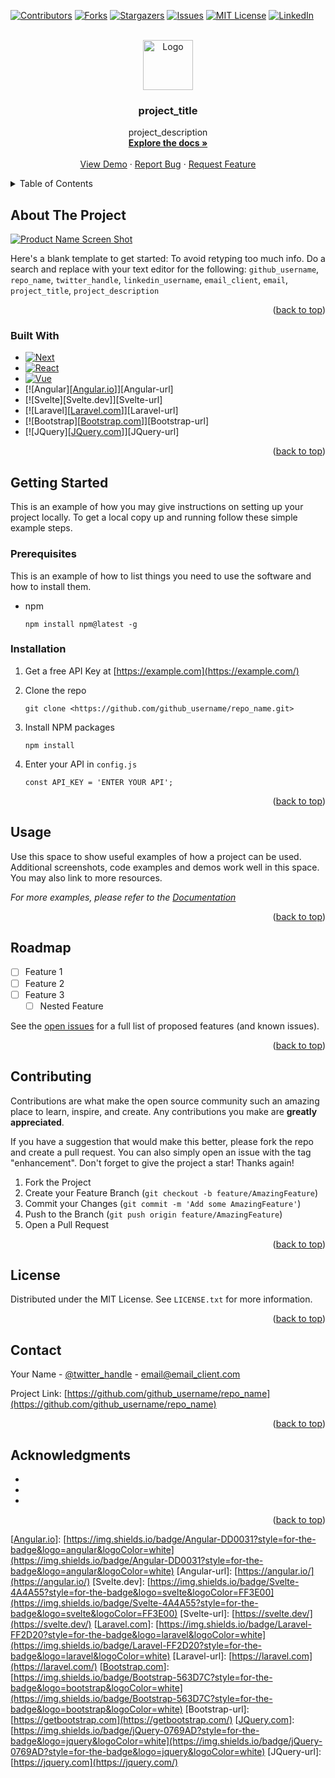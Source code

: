 <!-- Improved compatibility of back to top link: See: [https://github.com/othneildrew/Best-README-Template/pull/73](https://github.com/othneildrew/Best-README-Template/pull/73) -->
<a name="readme-top"></a>
<!-- PROJECT SHIELDS -->
<!--
*** I'm using markdown "reference style" links for readability.
*** Reference links are enclosed in brackets [ ] instead of parentheses ( ).
*** See the bottom of this document for the declaration of the reference variables
*** for contributors-url, forks-url, etc. This is an optional, concise syntax you may use.
*** [https://www.markdownguide.org/basic-syntax/#reference-style-links](https://www.markdownguide.org/basic-syntax/#reference-style-links)
-->
[![Contributors][contributors-shield]][contributors-url]
[![Forks][forks-shield]][forks-url]
[![Stargazers][stars-shield]][stars-url]
[![Issues][issues-shield]][issues-url]
[![MIT License][license-shield]][license-url]
[![LinkedIn][linkedin-shield]][linkedin-url]

<!-- PROJECT LOGO -->
<br />
<div align="center">
<a href="[https://github.com/github_username/repo_name](https://github.com/github_username/repo_name)">
<img src="images/logo.png" alt="Logo" width="80" height="80">
</a>

<h3 align="center">project_title</h3>

<p align="center">
project_description
<br />
<a href="[https://github.com/github_username/repo_name](https://github.com/github_username/repo_name)"><strong>Explore the docs »</strong></a>
<br />
<br />
<a href="[https://github.com/github_username/repo_name](https://github.com/github_username/repo_name)">View Demo</a>
·
<a href="[https://github.com/github_username/repo_name/issues](https://github.com/github_username/repo_name/issues)">Report Bug</a>
·
<a href="[https://github.com/github_username/repo_name/issues](https://github.com/github_username/repo_name/issues)">Request Feature</a>
</p>
</div>

<!-- TABLE OF CONTENTS -->
<details>
<summary>Table of Contents</summary>
<ol>
<li>
<a href="#about-the-project">About The Project</a>
<ul>
<li><a href="#built-with">Built With</a></li>
</ul>
</li>
<li>
<a href="#getting-started">Getting Started</a>
<ul>
<li><a href="#prerequisites">Prerequisites</a></li>
<li><a href="#installation">Installation</a></li>
</ul>
</li>
<li><a href="#usage">Usage</a></li>
<li><a href="#roadmap">Roadmap</a></li>
<li><a href="#contributing">Contributing</a></li>
<li><a href="#license">License</a></li>
<li><a href="#contact">Contact</a></li>
<li><a href="#acknowledgments">Acknowledgments</a></li>
</ol>
</details>

<!-- ABOUT THE PROJECT -->

## About The Project

[![Product Name Screen Shot][product-screenshot]](https://example.com/)

Here's a blank template to get started: To avoid retyping too much info. Do a search and replace with your text editor for the following: `github_username`, `repo_name`, `twitter_handle`, `linkedin_username`, `email_client`, `email`, `project_title`, `project_description`

<p align="right">(<a href="#readme-top">back to top</a>)</p>

### Built With

- [![Next][Next.js]][Next-url]
- [![React][React.js]][React-url]
- [![Vue][Vue.js]][Vue-url]
- [![Angular][[Angular.io](http://angular.io/)]][Angular-url]
- [![Svelte][Svelte.dev]][Svelte-url]
- [![Laravel][[Laravel.com](http://laravel.com/)]][Laravel-url]
- [![Bootstrap][[Bootstrap.com](http://bootstrap.com/)]][Bootstrap-url]
- [![JQuery][[JQuery.com](http://jquery.com/)]][JQuery-url]

<p align="right">(<a href="#readme-top">back to top</a>)</p>

<!-- GETTING STARTED -->

## Getting Started

This is an example of how you may give instructions on setting up your project locally.
To get a local copy up and running follow these simple example steps.

### Prerequisites

This is an example of how to list things you need to use the software and how to install them.

- npm
    
    ```
    npm install npm@latest -g
    
    ```
    

### Installation

1. Get a free API Key at [https://example.com](https://example.com/)
2. Clone the repo
    
    ```
    git clone <https://github.com/github_username/repo_name.git>
    
    ```
    
3. Install NPM packages
    
    ```
    npm install
    
    ```
    
4. Enter your API in `config.js`
    
    ```
    const API_KEY = 'ENTER YOUR API';
    
    ```
    

<p align="right">(<a href="#readme-top">back to top</a>)</p>

<!-- USAGE EXAMPLES -->

## Usage

Use this space to show useful examples of how a project can be used. Additional screenshots, code examples and demos work well in this space. You may also link to more resources.

*For more examples, please refer to the [Documentation](https://example.com/)*

<p align="right">(<a href="#readme-top">back to top</a>)</p>

<!-- ROADMAP -->

## Roadmap

- [ ]  Feature 1
- [ ]  Feature 2
- [ ]  Feature 3
    - [ ]  Nested Feature

See the [open issues](https://github.com/github_username/repo_name/issues) for a full list of proposed features (and known issues).

<p align="right">(<a href="#readme-top">back to top</a>)</p>

<!-- CONTRIBUTING -->

## Contributing

Contributions are what make the open source community such an amazing place to learn, inspire, and create. Any contributions you make are **greatly appreciated**.

If you have a suggestion that would make this better, please fork the repo and create a pull request. You can also simply open an issue with the tag "enhancement".
Don't forget to give the project a star! Thanks again!

1. Fork the Project
2. Create your Feature Branch (`git checkout -b feature/AmazingFeature`)
3. Commit your Changes (`git commit -m 'Add some AmazingFeature'`)
4. Push to the Branch (`git push origin feature/AmazingFeature`)
5. Open a Pull Request

<p align="right">(<a href="#readme-top">back to top</a>)</p>

<!-- LICENSE -->

## License

Distributed under the MIT License. See `LICENSE.txt` for more information.

<p align="right">(<a href="#readme-top">back to top</a>)</p>

<!-- CONTACT -->

## Contact

Your Name - [@twitter_handle](https://twitter.com/twitter_handle) - email@email_client.com

Project Link: [https://github.com/github_username/repo_name](https://github.com/github_username/repo_name)

<p align="right">(<a href="#readme-top">back to top</a>)</p>

<!-- ACKNOWLEDGMENTS -->

## Acknowledgments

- 
- 
- 

<p align="right">(<a href="#readme-top">back to top</a>)</p>

<!-- MARKDOWN LINKS & IMAGES -->
<!-- [https://www.markdownguide.org/basic-syntax/#reference-style-links](https://www.markdownguide.org/basic-syntax/#reference-style-links) -->
[contributors-shield]: [https://img.shields.io/github/contributors/github_username/repo_name.svg?style=for-the-badge](https://img.shields.io/github/contributors/github_username/repo_name.svg?style=for-the-badge)
[contributors-url]: [https://github.com/github_username/repo_name/graphs/contributors](https://github.com/github_username/repo_name/graphs/contributors)
[forks-shield]: [https://img.shields.io/github/forks/github_username/repo_name.svg?style=for-the-badge](https://img.shields.io/github/forks/github_username/repo_name.svg?style=for-the-badge)
[forks-url]: [https://github.com/github_username/repo_name/network/members](https://github.com/github_username/repo_name/network/members)
[stars-shield]: [https://img.shields.io/github/stars/github_username/repo_name.svg?style=for-the-badge](https://img.shields.io/github/stars/github_username/repo_name.svg?style=for-the-badge)
[stars-url]: [https://github.com/github_username/repo_name/stargazers](https://github.com/github_username/repo_name/stargazers)
[issues-shield]: [https://img.shields.io/github/issues/github_username/repo_name.svg?style=for-the-badge](https://img.shields.io/github/issues/github_username/repo_name.svg?style=for-the-badge)
[issues-url]: [https://github.com/github_username/repo_name/issues](https://github.com/github_username/repo_name/issues)
[license-shield]: [https://img.shields.io/github/license/github_username/repo_name.svg?style=for-the-badge](https://img.shields.io/github/license/github_username/repo_name.svg?style=for-the-badge)
[license-url]: [https://github.com/github_username/repo_name/blob/master/LICENSE.txt](https://github.com/github_username/repo_name/blob/master/LICENSE.txt)
[linkedin-shield]: [https://img.shields.io/badge/-LinkedIn-black.svg?style=for-the-badge&logo=linkedin&colorB=555](https://img.shields.io/badge/-LinkedIn-black.svg?style=for-the-badge&logo=linkedin&colorB=555)
[linkedin-url]: [https://linkedin.com/in/linkedin_username](https://linkedin.com/in/linkedin_username)
[product-screenshot]: images/screenshot.png
[Next.js]: [https://img.shields.io/badge/next.js-000000?style=for-the-badge&logo=nextdotjs&logoColor=white](https://img.shields.io/badge/next.js-000000?style=for-the-badge&logo=nextdotjs&logoColor=white)
[Next-url]: [https://nextjs.org/](https://nextjs.org/)
[React.js]: [https://img.shields.io/badge/React-20232A?style=for-the-badge&logo=react&logoColor=61DAFB](https://img.shields.io/badge/React-20232A?style=for-the-badge&logo=react&logoColor=61DAFB)
[React-url]: [https://reactjs.org/](https://reactjs.org/)
[Vue.js]: [https://img.shields.io/badge/Vue.js-35495E?style=for-the-badge&logo=vuedotjs&logoColor=4FC08D](https://img.shields.io/badge/Vue.js-35495E?style=for-the-badge&logo=vuedotjs&logoColor=4FC08D)
[Vue-url]: [https://vuejs.org/](https://vuejs.org/)
[[Angular.io](http://angular.io/)]: [https://img.shields.io/badge/Angular-DD0031?style=for-the-badge&logo=angular&logoColor=white](https://img.shields.io/badge/Angular-DD0031?style=for-the-badge&logo=angular&logoColor=white)
[Angular-url]: [https://angular.io/](https://angular.io/)
[Svelte.dev]: [https://img.shields.io/badge/Svelte-4A4A55?style=for-the-badge&logo=svelte&logoColor=FF3E00](https://img.shields.io/badge/Svelte-4A4A55?style=for-the-badge&logo=svelte&logoColor=FF3E00)
[Svelte-url]: [https://svelte.dev/](https://svelte.dev/)
[[Laravel.com](http://laravel.com/)]: [https://img.shields.io/badge/Laravel-FF2D20?style=for-the-badge&logo=laravel&logoColor=white](https://img.shields.io/badge/Laravel-FF2D20?style=for-the-badge&logo=laravel&logoColor=white)
[Laravel-url]: [https://laravel.com](https://laravel.com/)
[[Bootstrap.com](http://bootstrap.com/)]: [https://img.shields.io/badge/Bootstrap-563D7C?style=for-the-badge&logo=bootstrap&logoColor=white](https://img.shields.io/badge/Bootstrap-563D7C?style=for-the-badge&logo=bootstrap&logoColor=white)
[Bootstrap-url]: [https://getbootstrap.com](https://getbootstrap.com/)
[[JQuery.com](http://jquery.com/)]: [https://img.shields.io/badge/jQuery-0769AD?style=for-the-badge&logo=jquery&logoColor=white](https://img.shields.io/badge/jQuery-0769AD?style=for-the-badge&logo=jquery&logoColor=white)
[JQuery-url]: [https://jquery.com](https://jquery.com/)
